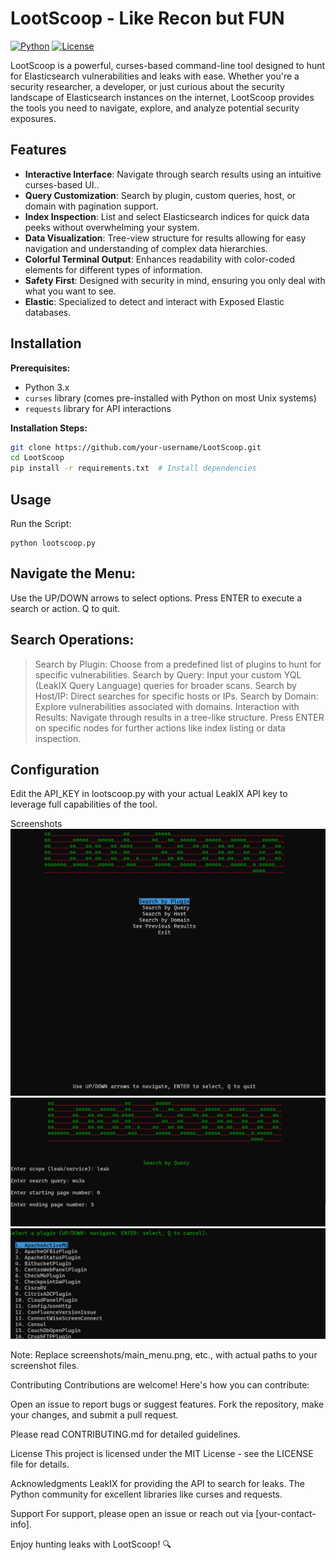 # LootScoop - Like Recon but FUN
[![Python](https://img.shields.io/badge/Python-3.x-blue.svg)](https://www.python.org/)
[![License](https://img.shields.io/badge/License-MIT-green.svg)](LICENSE)

LootScoop is a powerful, curses-based command-line tool designed to hunt for Elasticsearch vulnerabilities and leaks with ease. Whether you're a security researcher, a developer, or just curious about the security landscape of Elasticsearch instances on the internet, LootScoop provides the tools you need to navigate, explore, and analyze potential security exposures.

## Features

- **Interactive Interface**: Navigate through search results using an intuitive curses-based UI..
- **Query Customization**: Search by plugin, custom queries, host, or domain with pagination support.
- **Index Inspection**: List and select Elasticsearch indices for quick data peeks without overwhelming your system.
- **Data Visualization**: Tree-view structure for results allowing for easy navigation and understanding of complex data hierarchies.
- **Colorful Terminal Output**: Enhances readability with color-coded elements for different types of information.
- **Safety First**: Designed with security in mind, ensuring you only deal with what you want to see.
- **Elastic**: Specialized to detect and interact with Exposed Elastic databases.

## Installation

**Prerequisites:**
- Python 3.x
- `curses` library (comes pre-installed with Python on most Unix systems)
- `requests` library for API interactions

**Installation Steps:**

```sh
git clone https://github.com/your-username/LootScoop.git
cd LootScoop
pip install -r requirements.txt  # Install dependencies
```

## Usage
Run the Script:
```
python lootscoop.py
```

## Navigate the Menu:
Use the UP/DOWN arrows to select options.
Press ENTER to execute a search or action.
Q to quit.
## Search Operations:
>Search by Plugin: Choose from a predefined list of plugins to hunt for specific vulnerabilities.
>Search by Query: Input your custom YQL (LeakIX Query Language) queries for broader scans.
>Search by Host/IP: Direct searches for specific hosts or IPs.
>Search by Domain: Explore vulnerabilities associated with domains.
Interaction with Results:
Navigate through results in a tree-like structure.
Press ENTER on specific nodes for further actions like index listing or data inspection.

## Configuration
Edit the API_KEY in lootscoop.py with your actual LeakIX API key to leverage full capabilities of the tool.

Screenshots
![alt text](main.png)
![alt text](query.png)
![alt text](plugin.png)

Note: Replace screenshots/main_menu.png, etc., with actual paths to your screenshot files.

Contributing
Contributions are welcome! Here's how you can contribute:

Open an issue to report bugs or suggest features.
Fork the repository, make your changes, and submit a pull request.

Please read CONTRIBUTING.md for detailed guidelines.

License
This project is licensed under the MIT License - see the LICENSE file for details.

Acknowledgments
LeakIX for providing the API to search for leaks.
The Python community for excellent libraries like curses and requests.

Support
For support, please open an issue or reach out via [your-contact-info].

Enjoy hunting leaks with LootScoop! 🔍
